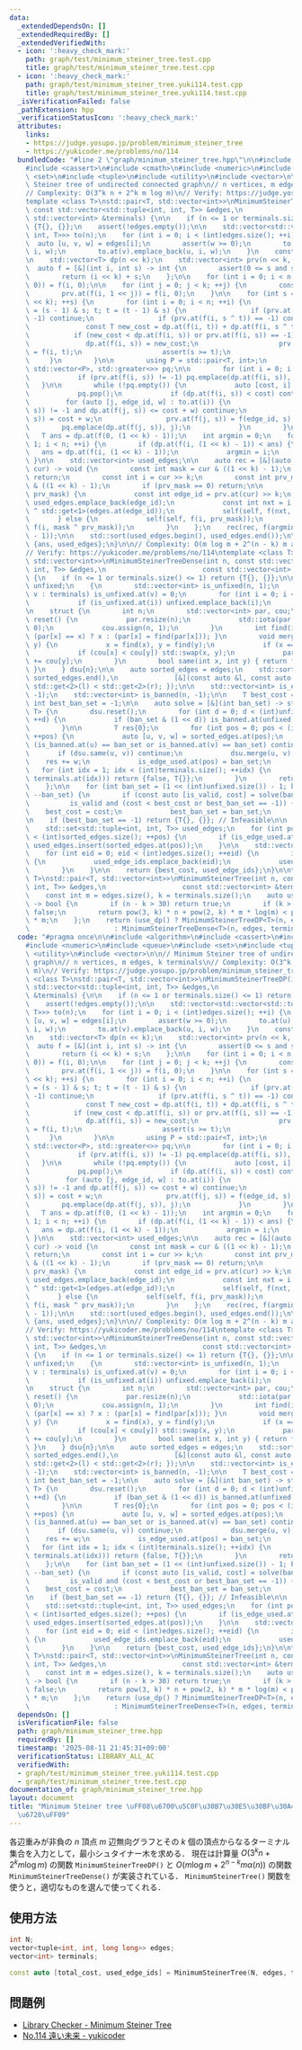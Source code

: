 ```yaml
---
data:
  _extendedDependsOn: []
  _extendedRequiredBy: []
  _extendedVerifiedWith:
  - icon: ':heavy_check_mark:'
    path: graph/test/minimum_steiner_tree.test.cpp
    title: graph/test/minimum_steiner_tree.test.cpp
  - icon: ':heavy_check_mark:'
    path: graph/test/minimum_steiner_tree.yuki114.test.cpp
    title: graph/test/minimum_steiner_tree.yuki114.test.cpp
  _isVerificationFailed: false
  _pathExtension: hpp
  _verificationStatusIcon: ':heavy_check_mark:'
  attributes:
    links:
    - https://judge.yosupo.jp/problem/minimum_steiner_tree
    - https://yukicoder.me/problems/no/114
  bundledCode: "#line 2 \"graph/minimum_steiner_tree.hpp\"\n\n#include <algorithm>\n\
    #include <cassert>\n#include <cmath>\n#include <numeric>\n#include <queue>\n#include\
    \ <set>\n#include <tuple>\n#include <utility>\n#include <vector>\n\n// Minimum\
    \ Steiner tree of undirected connected graph\n// n vertices, m edges, k terminals\n\
    // Complexity: O(3^k n + 2^k m log m)\n// Verify: https://judge.yosupo.jp/problem/minimum_steiner_tree\n\
    template <class T>\nstd::pair<T, std::vector<int>>\nMinimumSteinerTreeDP(int n,\
    \ const std::vector<std::tuple<int, int, T>> &edges,\n                     const\
    \ std::vector<int> &terminals) {\n\n    if (n <= 1 or terminals.size() <= 1) return\
    \ {T{}, {}};\n    assert(!edges.empty());\n\n    std::vector<std::vector<std::tuple<int,\
    \ int, T>>> to(n);\n    for (int i = 0; i < (int)edges.size(); ++i) {\n      \
    \  auto [u, v, w] = edges[i];\n        assert(w >= 0);\n        to.at(u).emplace_back(v,\
    \ i, w);\n        to.at(v).emplace_back(u, i, w);\n    }\n    const int k = terminals.size();\n\
    \n    std::vector<T> dp(n << k);\n    std::vector<int> prv(n << k, -1);\n\n  \
    \  auto f = [&](int i, int s) -> int {\n        assert(0 <= s and s < (1 << k));\n\
    \        return (i << k) + s;\n    };\n\n    for (int i = 0; i < n; ++i) prv.at(f(i,\
    \ 0)) = f(i, 0);\n\n    for (int j = 0; j < k; ++j) {\n        const int i = terminals.at(j);\n\
    \        prv.at(f(i, 1 << j)) = f(i, 0);\n    }\n\n    for (int s = 0; s < (1\
    \ << k); ++s) {\n        for (int i = 0; i < n; ++i) {\n            for (int t\
    \ = (s - 1) & s; t; t = (t - 1) & s) {\n                if (prv.at(f(i, t)) ==\
    \ -1) continue;\n                if (prv.at(f(i, s ^ t)) == -1) continue;\n  \
    \              const T new_cost = dp.at(f(i, t)) + dp.at(f(i, s ^ t));\n     \
    \           if (new_cost < dp.at(f(i, s)) or prv.at(f(i, s)) == -1) {\n      \
    \              dp.at(f(i, s)) = new_cost;\n                    prv.at(f(i, s))\
    \ = f(i, t);\n                    assert(s >= t);\n                }\n       \
    \     }\n        }\n\n        using P = std::pair<T, int>;\n        std::priority_queue<P,\
    \ std::vector<P>, std::greater<>> pq;\n\n        for (int i = 0; i < n; ++i) {\n\
    \            if (prv.at(f(i, s)) != -1) pq.emplace(dp.at(f(i, s)), i);\n     \
    \   }\n\n        while (!pq.empty()) {\n            auto [cost, i] = pq.top();\n\
    \            pq.pop();\n            if (dp.at(f(i, s)) < cost) continue;\n   \
    \         for (auto [j, edge_id, w] : to.at(i)) {\n                if (prv.at(f(j,\
    \ s)) != -1 and dp.at(f(j, s)) <= cost + w) continue;\n                dp.at(f(j,\
    \ s)) = cost + w;\n                prv.at(f(j, s)) = f(edge_id, s);\n        \
    \        pq.emplace(dp.at(f(j, s)), j);\n            }\n        }\n    }\n\n \
    \   T ans = dp.at(f(0, (1 << k) - 1));\n    int argmin = 0;\n    for (int i =\
    \ 1; i < n; ++i) {\n        if (dp.at(f(i, (1 << k) - 1)) < ans) {\n         \
    \   ans = dp.at(f(i, (1 << k) - 1));\n            argmin = i;\n        }\n   \
    \ }\n\n    std::vector<int> used_edges;\n\n    auto rec = [&](auto &&self, int\
    \ cur) -> void {\n        const int mask = cur & ((1 << k) - 1);\n        if (!mask)\
    \ return;\n        const int i = cur >> k;\n        const int prv_mask = prv.at(cur)\
    \ & ((1 << k) - 1);\n        if (prv_mask == 0) return;\n\n        if (mask ==\
    \ prv_mask) {\n            const int edge_id = prv.at(cur) >> k;\n           \
    \ used_edges.emplace_back(edge_id);\n            const int nxt = i ^ std::get<0>(edges.at(edge_id))\
    \ ^ std::get<1>(edges.at(edge_id));\n            self(self, f(nxt, mask));\n \
    \       } else {\n            self(self, f(i, prv_mask));\n            self(self,\
    \ f(i, mask ^ prv_mask));\n        }\n    };\n    rec(rec, f(argmin, (1 << k)\
    \ - 1));\n\n    std::sort(used_edges.begin(), used_edges.end());\n\n    return\
    \ {ans, used_edges};\n}\n\n// Complexity: O(m log m + 2^(n - k) m alpha(n))\n\
    // Verify: https://yukicoder.me/problems/no/114\ntemplate <class T>\nstd::pair<T,\
    \ std::vector<int>>\nMinimumSteinerTreeDense(int n, const std::vector<std::tuple<int,\
    \ int, T>> &edges,\n                        const std::vector<int> &terminals)\
    \ {\n    if (n <= 1 or terminals.size() <= 1) return {T{}, {}};\n\n    std::vector<int>\
    \ unfixed;\n    {\n        std::vector<int> is_unfixed(n, 1);\n        for (int\
    \ v : terminals) is_unfixed.at(v) = 0;\n        for (int i = 0; i < n; ++i) {\n\
    \            if (is_unfixed.at(i)) unfixed.emplace_back(i);\n        }\n    }\n\
    \n    struct {\n        int n;\n        std::vector<int> par, cou;\n        void\
    \ reset() {\n            par.resize(n);\n            std::iota(par.begin(), par.end(),\
    \ 0);\n            cou.assign(n, 1);\n        }\n        int find(int x) { return\
    \ (par[x] == x) ? x : (par[x] = find(par[x])); }\n        void merge(int x, int\
    \ y) {\n            x = find(x), y = find(y);\n            if (x == y) return;\n\
    \            if (cou[x] < cou[y]) std::swap(x, y);\n            par[y] = x, cou[x]\
    \ += cou[y];\n        }\n        bool same(int x, int y) { return find(x) == find(y);\
    \ }\n    } dsu{n};\n\n    auto sorted_edges = edges;\n    std::sort(sorted_edges.begin(),\
    \ sorted_edges.end(),\n              [&](const auto &l, const auto &r) { return\
    \ std::get<2>(l) < std::get<2>(r); });\n\n    std::vector<int> is_edge_used(sorted_edges.size(),\
    \ -1);\n    std::vector<int> is_banned(n, -1);\n\n    T best_cost = T{};\n   \
    \ int best_ban_set = -1;\n\n    auto solve = [&](int ban_set) -> std::pair<bool,\
    \ T> {\n        dsu.reset();\n        for (int d = 0; d < (int)unfixed.size();\
    \ ++d) {\n            if (ban_set & (1 << d)) is_banned.at(unfixed.at(d)) = ban_set;\n\
    \        }\n\n        T res{0};\n        for (int pos = 0; pos < (int)sorted_edges.size();\
    \ ++pos) {\n            auto [u, v, w] = sorted_edges.at(pos);\n            if\
    \ (is_banned.at(u) == ban_set or is_banned.at(v) == ban_set) continue;\n     \
    \       if (dsu.same(u, v)) continue;\n            dsu.merge(u, v);\n        \
    \    res += w;\n            is_edge_used.at(pos) = ban_set;\n        }\n     \
    \   for (int idx = 1; idx < (int)terminals.size(); ++idx) {\n            if (!dsu.same(terminals.at(0),\
    \ terminals.at(idx))) return {false, T{}};\n        }\n        return {true, res};\n\
    \    };\n\n    for (int ban_set = (1 << (int)unfixed.size()) - 1; ban_set >= 0;\
    \ --ban_set) {\n        if (const auto [is_valid, cost] = solve(ban_set);\n  \
    \          is_valid and (cost < best_cost or best_ban_set == -1)) {\n        \
    \    best_cost = cost;\n            best_ban_set = ban_set;\n        }\n    }\n\
    \n    if (best_ban_set == -1) return {T{}, {}}; // Infeasible\n\n    solve(best_ban_set);\n\
    \    std::set<std::tuple<int, int, T>> used_edges;\n    for (int pos = 0; pos\
    \ < (int)sorted_edges.size(); ++pos) {\n        if (is_edge_used.at(pos) == best_ban_set)\
    \ used_edges.insert(sorted_edges.at(pos));\n    }\n\n    std::vector<int> used_edge_ids;\n\
    \    for (int eid = 0; eid < (int)edges.size(); ++eid) {\n        if (used_edges.count(edges.at(eid)))\
    \ {\n            used_edge_ids.emplace_back(eid);\n            used_edges.erase(edges.at(eid));\n\
    \        }\n    }\n\n    return {best_cost, used_edge_ids};\n}\n\ntemplate <class\
    \ T>\nstd::pair<T, std::vector<int>>\nMinimumSteinerTree(int n, const std::vector<std::tuple<int,\
    \ int, T>> &edges,\n                   const std::vector<int> &terminals) {\n\
    \    const int m = edges.size(), k = terminals.size();\n    auto use_dp = [&]()\
    \ -> bool {\n        if (n - k > 30) return true;\n        if (k > 20) return\
    \ false;\n        return pow(3, k) * n + pow(2, k) * m * log(m) < pow(2, n - k)\
    \ * m;\n    };\n    return (use_dp() ? MinimumSteinerTreeDP<T>(n, edges, terminals)\n\
    \                     : MinimumSteinerTreeDense<T>(n, edges, terminals));\n}\n"
  code: "#pragma once\n\n#include <algorithm>\n#include <cassert>\n#include <cmath>\n\
    #include <numeric>\n#include <queue>\n#include <set>\n#include <tuple>\n#include\
    \ <utility>\n#include <vector>\n\n// Minimum Steiner tree of undirected connected\
    \ graph\n// n vertices, m edges, k terminals\n// Complexity: O(3^k n + 2^k m log\
    \ m)\n// Verify: https://judge.yosupo.jp/problem/minimum_steiner_tree\ntemplate\
    \ <class T>\nstd::pair<T, std::vector<int>>\nMinimumSteinerTreeDP(int n, const\
    \ std::vector<std::tuple<int, int, T>> &edges,\n                     const std::vector<int>\
    \ &terminals) {\n\n    if (n <= 1 or terminals.size() <= 1) return {T{}, {}};\n\
    \    assert(!edges.empty());\n\n    std::vector<std::vector<std::tuple<int, int,\
    \ T>>> to(n);\n    for (int i = 0; i < (int)edges.size(); ++i) {\n        auto\
    \ [u, v, w] = edges[i];\n        assert(w >= 0);\n        to.at(u).emplace_back(v,\
    \ i, w);\n        to.at(v).emplace_back(u, i, w);\n    }\n    const int k = terminals.size();\n\
    \n    std::vector<T> dp(n << k);\n    std::vector<int> prv(n << k, -1);\n\n  \
    \  auto f = [&](int i, int s) -> int {\n        assert(0 <= s and s < (1 << k));\n\
    \        return (i << k) + s;\n    };\n\n    for (int i = 0; i < n; ++i) prv.at(f(i,\
    \ 0)) = f(i, 0);\n\n    for (int j = 0; j < k; ++j) {\n        const int i = terminals.at(j);\n\
    \        prv.at(f(i, 1 << j)) = f(i, 0);\n    }\n\n    for (int s = 0; s < (1\
    \ << k); ++s) {\n        for (int i = 0; i < n; ++i) {\n            for (int t\
    \ = (s - 1) & s; t; t = (t - 1) & s) {\n                if (prv.at(f(i, t)) ==\
    \ -1) continue;\n                if (prv.at(f(i, s ^ t)) == -1) continue;\n  \
    \              const T new_cost = dp.at(f(i, t)) + dp.at(f(i, s ^ t));\n     \
    \           if (new_cost < dp.at(f(i, s)) or prv.at(f(i, s)) == -1) {\n      \
    \              dp.at(f(i, s)) = new_cost;\n                    prv.at(f(i, s))\
    \ = f(i, t);\n                    assert(s >= t);\n                }\n       \
    \     }\n        }\n\n        using P = std::pair<T, int>;\n        std::priority_queue<P,\
    \ std::vector<P>, std::greater<>> pq;\n\n        for (int i = 0; i < n; ++i) {\n\
    \            if (prv.at(f(i, s)) != -1) pq.emplace(dp.at(f(i, s)), i);\n     \
    \   }\n\n        while (!pq.empty()) {\n            auto [cost, i] = pq.top();\n\
    \            pq.pop();\n            if (dp.at(f(i, s)) < cost) continue;\n   \
    \         for (auto [j, edge_id, w] : to.at(i)) {\n                if (prv.at(f(j,\
    \ s)) != -1 and dp.at(f(j, s)) <= cost + w) continue;\n                dp.at(f(j,\
    \ s)) = cost + w;\n                prv.at(f(j, s)) = f(edge_id, s);\n        \
    \        pq.emplace(dp.at(f(j, s)), j);\n            }\n        }\n    }\n\n \
    \   T ans = dp.at(f(0, (1 << k) - 1));\n    int argmin = 0;\n    for (int i =\
    \ 1; i < n; ++i) {\n        if (dp.at(f(i, (1 << k) - 1)) < ans) {\n         \
    \   ans = dp.at(f(i, (1 << k) - 1));\n            argmin = i;\n        }\n   \
    \ }\n\n    std::vector<int> used_edges;\n\n    auto rec = [&](auto &&self, int\
    \ cur) -> void {\n        const int mask = cur & ((1 << k) - 1);\n        if (!mask)\
    \ return;\n        const int i = cur >> k;\n        const int prv_mask = prv.at(cur)\
    \ & ((1 << k) - 1);\n        if (prv_mask == 0) return;\n\n        if (mask ==\
    \ prv_mask) {\n            const int edge_id = prv.at(cur) >> k;\n           \
    \ used_edges.emplace_back(edge_id);\n            const int nxt = i ^ std::get<0>(edges.at(edge_id))\
    \ ^ std::get<1>(edges.at(edge_id));\n            self(self, f(nxt, mask));\n \
    \       } else {\n            self(self, f(i, prv_mask));\n            self(self,\
    \ f(i, mask ^ prv_mask));\n        }\n    };\n    rec(rec, f(argmin, (1 << k)\
    \ - 1));\n\n    std::sort(used_edges.begin(), used_edges.end());\n\n    return\
    \ {ans, used_edges};\n}\n\n// Complexity: O(m log m + 2^(n - k) m alpha(n))\n\
    // Verify: https://yukicoder.me/problems/no/114\ntemplate <class T>\nstd::pair<T,\
    \ std::vector<int>>\nMinimumSteinerTreeDense(int n, const std::vector<std::tuple<int,\
    \ int, T>> &edges,\n                        const std::vector<int> &terminals)\
    \ {\n    if (n <= 1 or terminals.size() <= 1) return {T{}, {}};\n\n    std::vector<int>\
    \ unfixed;\n    {\n        std::vector<int> is_unfixed(n, 1);\n        for (int\
    \ v : terminals) is_unfixed.at(v) = 0;\n        for (int i = 0; i < n; ++i) {\n\
    \            if (is_unfixed.at(i)) unfixed.emplace_back(i);\n        }\n    }\n\
    \n    struct {\n        int n;\n        std::vector<int> par, cou;\n        void\
    \ reset() {\n            par.resize(n);\n            std::iota(par.begin(), par.end(),\
    \ 0);\n            cou.assign(n, 1);\n        }\n        int find(int x) { return\
    \ (par[x] == x) ? x : (par[x] = find(par[x])); }\n        void merge(int x, int\
    \ y) {\n            x = find(x), y = find(y);\n            if (x == y) return;\n\
    \            if (cou[x] < cou[y]) std::swap(x, y);\n            par[y] = x, cou[x]\
    \ += cou[y];\n        }\n        bool same(int x, int y) { return find(x) == find(y);\
    \ }\n    } dsu{n};\n\n    auto sorted_edges = edges;\n    std::sort(sorted_edges.begin(),\
    \ sorted_edges.end(),\n              [&](const auto &l, const auto &r) { return\
    \ std::get<2>(l) < std::get<2>(r); });\n\n    std::vector<int> is_edge_used(sorted_edges.size(),\
    \ -1);\n    std::vector<int> is_banned(n, -1);\n\n    T best_cost = T{};\n   \
    \ int best_ban_set = -1;\n\n    auto solve = [&](int ban_set) -> std::pair<bool,\
    \ T> {\n        dsu.reset();\n        for (int d = 0; d < (int)unfixed.size();\
    \ ++d) {\n            if (ban_set & (1 << d)) is_banned.at(unfixed.at(d)) = ban_set;\n\
    \        }\n\n        T res{0};\n        for (int pos = 0; pos < (int)sorted_edges.size();\
    \ ++pos) {\n            auto [u, v, w] = sorted_edges.at(pos);\n            if\
    \ (is_banned.at(u) == ban_set or is_banned.at(v) == ban_set) continue;\n     \
    \       if (dsu.same(u, v)) continue;\n            dsu.merge(u, v);\n        \
    \    res += w;\n            is_edge_used.at(pos) = ban_set;\n        }\n     \
    \   for (int idx = 1; idx < (int)terminals.size(); ++idx) {\n            if (!dsu.same(terminals.at(0),\
    \ terminals.at(idx))) return {false, T{}};\n        }\n        return {true, res};\n\
    \    };\n\n    for (int ban_set = (1 << (int)unfixed.size()) - 1; ban_set >= 0;\
    \ --ban_set) {\n        if (const auto [is_valid, cost] = solve(ban_set);\n  \
    \          is_valid and (cost < best_cost or best_ban_set == -1)) {\n        \
    \    best_cost = cost;\n            best_ban_set = ban_set;\n        }\n    }\n\
    \n    if (best_ban_set == -1) return {T{}, {}}; // Infeasible\n\n    solve(best_ban_set);\n\
    \    std::set<std::tuple<int, int, T>> used_edges;\n    for (int pos = 0; pos\
    \ < (int)sorted_edges.size(); ++pos) {\n        if (is_edge_used.at(pos) == best_ban_set)\
    \ used_edges.insert(sorted_edges.at(pos));\n    }\n\n    std::vector<int> used_edge_ids;\n\
    \    for (int eid = 0; eid < (int)edges.size(); ++eid) {\n        if (used_edges.count(edges.at(eid)))\
    \ {\n            used_edge_ids.emplace_back(eid);\n            used_edges.erase(edges.at(eid));\n\
    \        }\n    }\n\n    return {best_cost, used_edge_ids};\n}\n\ntemplate <class\
    \ T>\nstd::pair<T, std::vector<int>>\nMinimumSteinerTree(int n, const std::vector<std::tuple<int,\
    \ int, T>> &edges,\n                   const std::vector<int> &terminals) {\n\
    \    const int m = edges.size(), k = terminals.size();\n    auto use_dp = [&]()\
    \ -> bool {\n        if (n - k > 30) return true;\n        if (k > 20) return\
    \ false;\n        return pow(3, k) * n + pow(2, k) * m * log(m) < pow(2, n - k)\
    \ * m;\n    };\n    return (use_dp() ? MinimumSteinerTreeDP<T>(n, edges, terminals)\n\
    \                     : MinimumSteinerTreeDense<T>(n, edges, terminals));\n}\n"
  dependsOn: []
  isVerificationFile: false
  path: graph/minimum_steiner_tree.hpp
  requiredBy: []
  timestamp: '2025-08-11 21:45:31+09:00'
  verificationStatus: LIBRARY_ALL_AC
  verifiedWith:
  - graph/test/minimum_steiner_tree.yuki114.test.cpp
  - graph/test/minimum_steiner_tree.test.cpp
documentation_of: graph/minimum_steiner_tree.hpp
layout: document
title: "Minimum Steiner tree \uFF08\u6700\u5C0F\u30B7\u30E5\u30BF\u30A4\u30CA\u30FC\
  \u6728\uFF09"
---
```


各辺重みが非負の $n$ 頂点 $m$ 辺無向グラフとその $k$ 個の頂点からなるターミナル集合を入力として，最小シュタイナー木を求める．
現在は計算量 $O(3^k n + 2^k m \log m)$ の関数 `MinimumSteinerTreeDP()` と $O(m \log m + 2^{n - k} m \alpha (n))$ の関数 `MinimumSteinerTreeDense()` が実装されている．
`MinimumSteinerTree()` 関数を使うと，適切なものを選んで使ってくれる．

## 使用方法

```cpp
int N;
vector<tuple<int, int, long long>> edges;
vector<int> terminals;

const auto [total_cost, used_edge_ids] = MinimumSteinerTree(N, edges, terminals);
```

## 問題例

- [Library Checker - Minimum Steiner Tree](https://judge.yosupo.jp/problem/minimum_steiner_tree)
- [No.114 遠い未来 - yukicoder](https://yukicoder.me/problems/no/114)
